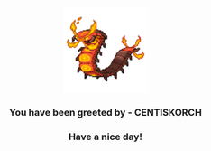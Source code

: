 <p align="center">
            <img src="https://raw.githubusercontent.com/PokeAPI/sprites/master/sprites/pokemon/851.png" width="150" height="150">
          </p>
          <h3 align="center">You have been greeted by - <b>CENTISKORCH</b></h3>
          <h3 align="center">Have a nice day!</h3>
